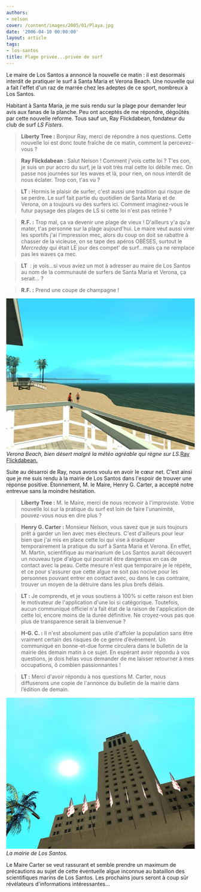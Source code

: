 ```yaml
---
authors:
- nelson
cover: /content/images/2005/01/Playa.jpg
date: '2006-04-10 00:00:00'
layout: article
tags:
- los-santos
title: Plage privée...privée de surf
---
```



Le maire de Los Santos a annoncé la nouvelle ce matin : il est desormais interdit de pratiquer le surf à Santa Maria et Verona Beach. Une nouvelle qui a fait l'effet d'un raz de marrée chez les adeptes de ce sport, nombreux à Los Santos.

Habitant à Santa Maria, je me suis rendu sur la plage pour demander leur avis aux fanas de la planche. Peu ont acceptés de me répondre, dégoûtés par cette nouvelle reforme. Tous sauf un, Ray Flickdabean, fondateur du club de surf _LS Fisters_.

> **Liberty Tree :** Bonjour Ray, merci de répondre à nos questions. Cette nouvelle loi est donc toute fraîche de ce matin, comment la percevez-vous ?

> **Ray Flickdabean :** Salut Nelson ! Comment j'vois cette loi ? T'es con, je suis un pur accro du surf, je la voit très mal cette loi débile mec. On passe nos journées sur les waves et là, pour rien, on nous interdit de nous éclater. Trop con, t'as vu ?

> **LT&nbsp;:** Hormis le plaisir de surfer, c'est aussi une tradition qui risque de se perdre. Le surf fait partie du quotidien de Santa Maria et de Verona, on a toujours vu des surfers ici. Comment imaginez-vous le futur paysage des plages de LS si cette loi n'est pas retirée ?

> **R.F.&nbsp;:** Trop mal, ça va devenir une plage de vieux ! D'ailleurs y'a qu'a mater, t'as personne sur la plage aujourd'hui. Le maire veut aussi virer les sportifs j'ai l'impression mec, alors du coup on doit se rabattre à chasser de la vicieuse, on se tape des apéros OBÈSES, surtout le _Mercreday_ qui était LE jour des compet' de surf...mais ça ne remplace pas les waves ça mec.

> **LT** &nbsp;: je vois...si vous aviez un mot à adresser au maire de Los Santos au nom de la communauté de surfers de Santa Maria et Verona, ça serait... ?

> **R.F.&nbsp;:** Prend une coupe de champagne !

![Verona Beach, bien désert malgré la météo agréable qui règne sur LS.](/content/images/2005/01/Playa.jpg)
_Verona Beach, bien désert malgré la météo agréable qui règne sur LS._[Ray Flickdabean.](/content/images/2005/01/flickdabean.jpg)

Suite au désarroi de Ray, nous avons voulu en avoir le cœur net. C'est ainsi que je me suis rendu à la mairie de Los Santos dans l'espoir de trouver une réponse positive. Étonnement, M. le Maire,&nbsp;Henry G. Carter,&nbsp;a accepté notre entrevue sans la moindre hésitation.

> **Liberty Tree :** M. le Maire, merci de nous recevoir à l'improviste. Votre nouvelle loi sur la pratique du surf est loin de faire l'unanimité, pouvez-vous nous en dire plus ?

> **Henry G. Carter :** Monsieur Nelson, vous savez que je suis toujours prêt à garder un lien avec mes électeurs. C'est d'ailleurs pour leur bien que j'ai mis en place cette loi qui vise à éradiquer temporairement la pratique du surf à Santa Maria et Verona. En effet, M. Martin, scientifique au marinarium de Los Santos aurait découvert un nouveau type d'algue qui pourrait être dangereux en cas de contact avec la peau. Cette mesure n'est que temporaire je le répète, et ce pour s'assurer que cette algue ne soit pas nocive pour les personnes pouvant entrer en contact avec, ou dans le cas contraire, trouver un moyen de la détruire dans les plus brefs délais.

> **LT :** Je comprends, et je vous soutiens à 100% si cette raison est bien le motivateur de l'application d'une loi si catégorique. Toutefois, aucun communiqué officiel n'a fait état de la raison de l'application de cette loi, encore moins de la durée définitive. Ne croyez-vous pas que plus de transparence serait la bienvenue ?

> **H-G. C. :** Il n'est absolument pas utile d'affoler la population sans être vraiment certain des risques de ce genre d’événement. Un communiqué en bonne-et-due forme circulera dans le bulletin de la mairie dès demain matin à ce sujet. En espérant avoir répondu à vos questions, je dois hélas vous demander de me laisser retourner à mes occupations, ô combien passionnantes !

> **LT :** Merci d'avoir répondu à nos questions M. Carter, nous diffuserons une copie de l'annonce du bulletin de la mairie dans l’édition de demain.

![La mairie de Los Santos.](/content/images/2005/01/city_hall.jpg)
_La mairie de Los Santos._

Le Maire Carter se veut rassurant et semble prendre&nbsp;un maximum de précautions au sujet de cette éventuelle algue inconnue au bataillon des scientifiques marins de Los Santos. Les prochains jours seront à coup sûr révélateurs d'informations intéressantes...